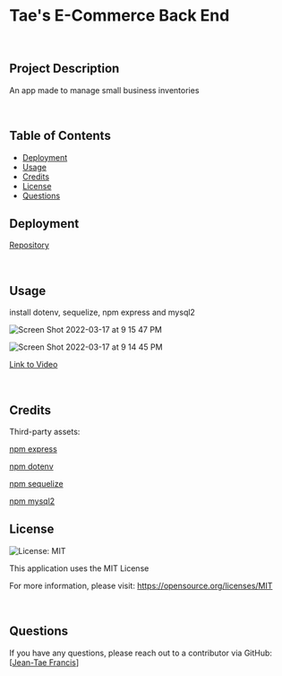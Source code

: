 
# Tae's E-Commerce Back End

<br/>

## Project Description

An app made to manage small business inventories

<br/>


## Table of Contents 

- [Deployment](#deployment)
- [Usage](#usage)
- [Credits](#credits)
- [License](#license)
- [Questions](#questions)


## Deployment

[Repository](https://github.com/jfrancis268/E-Commerce-BackEnd-Tae)

<br/>

## Usage

install dotenv, sequelize, npm express and mysql2 

![Screen Shot 2022-03-17 at 9 15 47 PM](https://user-images.githubusercontent.com/96415684/158918982-ed08cbaf-976b-4aed-b5e2-361e457c8a4a.png)


![Screen Shot 2022-03-17 at 9 14 45 PM](https://user-images.githubusercontent.com/96415684/158918999-2d3db7c9-f420-4fdf-aa05-fcc527991a8b.png)


[Link to Video](https://youtu.be/m9PnhEZaspE)

<br/>

## Credits

Third-party assets:

[npm express](https://www.npmjs.com/package/express)

[npm dotenv](https://www.npmjs.com/package/dotenv)

[npm sequelize](https://www.npmjs.com/package/sequelize)

[npm mysql2](https://www.npmjs.com/package/mysql2)
<br/>

## License
![License: MIT](https://img.shields.io/badge/License-MIT-yellow.svg)

This application uses the MIT License

For more information, please visit: https://opensource.org/licenses/MIT

<br/>


## Questions
  If you have any questions, please reach out to a contributor via GitHub:
  [[Jean-Tae Francis](https://github.com/jfrancis268)]


